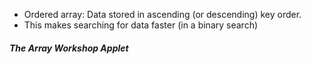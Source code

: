- Ordered array: Data stored in ascending (or descending) key order. 
- This makes searching for data faster (in a binary search)


##### The Array Workshop Applet
